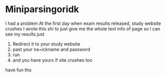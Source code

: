 # Miniparsingoridk

I had a problem
At the first day when exam results released, study website crushes
I wrote this shi to just give me the whole text info of page so I can see my results
just
1) Redirect it to your study website
2) past your na=ickname and password
3) run
4) and you have yours if site crushes too

have fun tho
